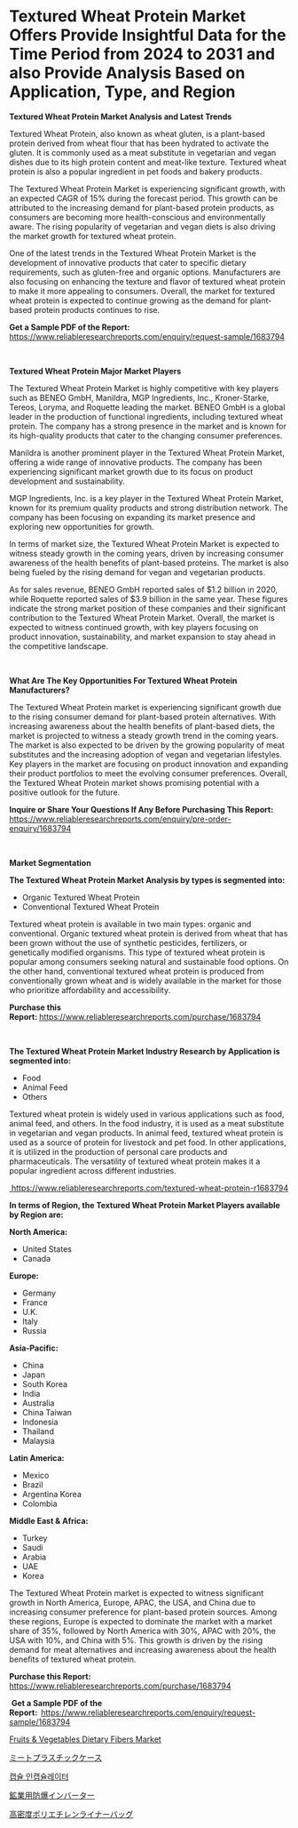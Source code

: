 <p><h1>Textured Wheat Protein Market Offers Provide Insightful Data for the Time Period from 2024 to 2031 and also Provide Analysis Based on Application, Type, and Region</h1></p><p><strong>Textured Wheat Protein Market Analysis and Latest Trends</strong></p>
<p><p>Textured Wheat Protein, also known as wheat gluten, is a plant-based protein derived from wheat flour that has been hydrated to activate the gluten. It is commonly used as a meat substitute in vegetarian and vegan dishes due to its high protein content and meat-like texture. Textured wheat protein is also a popular ingredient in pet foods and bakery products.</p><p>The Textured Wheat Protein Market is experiencing significant growth, with an expected CAGR of 15% during the forecast period. This growth can be attributed to the increasing demand for plant-based protein products, as consumers are becoming more health-conscious and environmentally aware. The rising popularity of vegetarian and vegan diets is also driving the market growth for textured wheat protein.</p><p>One of the latest trends in the Textured Wheat Protein Market is the development of innovative products that cater to specific dietary requirements, such as gluten-free and organic options. Manufacturers are also focusing on enhancing the texture and flavor of textured wheat protein to make it more appealing to consumers. Overall, the market for textured wheat protein is expected to continue growing as the demand for plant-based protein products continues to rise.</p></p>
<p><strong>Get a Sample PDF of the Report:&nbsp;</strong> <a href="https://www.reliableresearchreports.com/enquiry/request-sample/1683794">https://www.reliableresearchreports.com/enquiry/request-sample/1683794</a></p>
<p>&nbsp;</p>
<p><strong>Textured Wheat Protein Major Market Players</strong></p>
<p><p>The Textured Wheat Protein Market is highly competitive with key players such as BENEO GmbH, Manildra, MGP Ingredients, Inc., Kroner-Starke, Tereos, Loryma, and Roquette leading the market. BENEO GmbH is a global leader in the production of functional ingredients, including textured wheat protein. The company has a strong presence in the market and is known for its high-quality products that cater to the changing consumer preferences.</p><p>Manildra is another prominent player in the Textured Wheat Protein Market, offering a wide range of innovative products. The company has been experiencing significant market growth due to its focus on product development and sustainability.</p><p>MGP Ingredients, Inc. is a key player in the Textured Wheat Protein Market, known for its premium quality products and strong distribution network. The company has been focusing on expanding its market presence and exploring new opportunities for growth.</p><p>In terms of market size, the Textured Wheat Protein Market is expected to witness steady growth in the coming years, driven by increasing consumer awareness of the health benefits of plant-based proteins. The market is also being fueled by the rising demand for vegan and vegetarian products.</p><p>As for sales revenue, BENEO GmbH reported sales of $1.2 billion in 2020, while Roquette reported sales of $3.9 billion in the same year. These figures indicate the strong market position of these companies and their significant contribution to the Textured Wheat Protein Market. Overall, the market is expected to witness continued growth, with key players focusing on product innovation, sustainability, and market expansion to stay ahead in the competitive landscape.</p></p>
<p>&nbsp;</p>
<p><strong>What Are The Key Opportunities For Textured Wheat Protein Manufacturers?</strong></p>
<p><p>The Textured Wheat Protein market is experiencing significant growth due to the rising consumer demand for plant-based protein alternatives. With increasing awareness about the health benefits of plant-based diets, the market is projected to witness a steady growth trend in the coming years. The market is also expected to be driven by the growing popularity of meat substitutes and the increasing adoption of vegan and vegetarian lifestyles. Key players in the market are focusing on product innovation and expanding their product portfolios to meet the evolving consumer preferences. Overall, the Textured Wheat Protein market shows promising potential with a positive outlook for the future.</p></p>
<p><strong>Inquire or Share Your Questions If Any Before Purchasing This Report:</strong> <a href="https://www.reliableresearchreports.com/enquiry/pre-order-enquiry/1683794">https://www.reliableresearchreports.com/enquiry/pre-order-enquiry/1683794</a></p>
<p>&nbsp;</p>
<p><strong>Market Segmentation</strong></p>
<p><strong>The Textured Wheat Protein Market Analysis by types is segmented into:</strong></p>
<p><ul><li>Organic Textured Wheat Protein</li><li>Conventional Textured Wheat Protein</li></ul></p>
<p><p>Textured wheat protein is available in two main types: organic and conventional. Organic textured wheat protein is derived from wheat that has been grown without the use of synthetic pesticides, fertilizers, or genetically modified organisms. This type of textured wheat protein is popular among consumers seeking natural and sustainable food options. On the other hand, conventional textured wheat protein is produced from conventionally grown wheat and is widely available in the market for those who prioritize affordability and accessibility.</p></p>
<p><strong>Purchase this Report:&nbsp;</strong><a href="https://www.reliableresearchreports.com/purchase/1683794">https://www.reliableresearchreports.com/purchase/1683794</a></p>
<p>&nbsp;</p>
<p><strong>The Textured Wheat Protein Market Industry Research by Application is segmented into:</strong></p>
<p><ul><li>Food</li><li>Animal Feed</li><li>Others</li></ul></p>
<p><p>Textured wheat protein is widely used in various applications such as food, animal feed, and others. In the food industry, it is used as a meat substitute in vegetarian and vegan products. In animal feed, textured wheat protein is used as a source of protein for livestock and pet food. In other applications, it is utilized in the production of personal care products and pharmaceuticals. The versatility of textured wheat protein makes it a popular ingredient across different industries.</p></p>
<p><a href="https://www.reliableresearchreports.com/textured-wheat-protein-r1683794">&nbsp;https://www.reliableresearchreports.com/textured-wheat-protein-r1683794</a></p>
<p><strong>In terms of Region, the Textured Wheat Protein Market Players available by Region are:</strong></p>
<p>
    <p> <strong> North America: </strong>
        <ul>
            <li>United States</li>
            <li>Canada</li>
        </ul>
        </p> 
    <p> <strong> Europe: </strong>
        <ul>
            <li>Germany</li>
            <li>France</li>
            <li>U.K.</li>
            <li>Italy</li>
            <li>Russia</li>
        </ul>
        </p> 
    <p> <strong> Asia-Pacific: </strong>
        <ul>
            <li>China</li>
            <li>Japan</li>
            <li>South Korea</li>
            <li>India</li>
            <li>Australia</li>
            <li>China Taiwan</li>
            <li>Indonesia</li>
            <li>Thailand</li>
            <li>Malaysia</li>
        </ul>
        </p> 
    <p> <strong> Latin America: </strong>
        <ul>
            <li>Mexico</li>
            <li>Brazil</li>
            <li>Argentina Korea</li>
            <li>Colombia</li>
        </ul>
        </p> 
    <p> <strong> Middle East & Africa: </strong>
        <ul>
            <li>Turkey</li>
            <li>Saudi</li>
            <li>Arabia</li>
            <li>UAE</li>
            <li>Korea</li>
        </ul>
    </p>
    </p>
<p><p>The Textured Wheat Protein market is expected to witness significant growth in North America, Europe, APAC, the USA, and China due to increasing consumer preference for plant-based protein sources. Among these regions, Europe is expected to dominate the market with a market share of 35%, followed by North America with 30%, APAC with 20%, the USA with 10%, and China with 5%. This growth is driven by the rising demand for meat alternatives and increasing awareness about the health benefits of textured wheat protein.</p></p>
<p><strong>Purchase this Report: </strong><a href="https://www.reliableresearchreports.com/purchase/1683794">https://www.reliableresearchreports.com/purchase/1683794</a></p>
<p>&nbsp;<strong>Get a Sample PDF of the Report:&nbsp;&nbsp;</strong><a href="https://www.reliableresearchreports.com/enquiry/request-sample/1683794">https://www.reliableresearchreports.com/enquiry/request-sample/1683794</a></p>
<p><strong></strong></p>
<p><p><a href="https://github.com/Hazelklievgspy6vdcsmu106w/Market-Research-Report-List-2/blob/main/fruits-vegetables-dietary-fibers-market.md">Fruits & Vegetables Dietary Fibers Market</a></p><p><a href="https://medium.com/@stefansmith00/%E8%82%89%E7%94%A8%E3%83%97%E3%83%A9%E3%82%B9%E3%83%81%E3%83%83%E3%82%AF%E3%82%B1%E3%83%BC%E3%82%B7%E3%83%B3%E3%82%B0%E5%B8%82%E5%A0%B4%E8%A6%8F%E6%A8%A1-cagr-%E3%83%88%E3%83%AC%E3%83%B3%E3%83%892024-2030-165482165eb3">ミートプラスチックケース</a></p><p><a href="https://medium.com/@georgebesoiu20221/%EC%BA%A1%EC%8A%90-%EC%BA%A1%EC%8A%90%EB%9F%AC-%EC%8B%9C%EC%9E%A5-2031%EB%85%84%EA%B9%8C%EC%A7%80%EC%9D%98-%ED%8A%B8%EB%A0%8C%EB%93%9C-%EC%98%88%EC%B8%A1-%EB%B0%8F-%EA%B2%BD%EC%9F%81-%EB%B6%84%EC%84%9D-e29b4a316bb6">캡슐 인캡슐레이터</a></p><p><a href="https://github.com/EstelWisozk1/Market-Research-Report-List-2/blob/main/2878164109555.md">鉱業用防爆インバーター</a></p><p><a href="https://medium.com/@at15984/%E3%83%8F%E3%82%A4%E3%83%87%E3%83%B3%E3%82%B7%E3%83%86%E3%82%A3%E3%83%BC%E3%83%9D%E3%83%AA%E3%82%A8%E3%83%81%E3%83%AC%E3%83%B3%E3%83%A9%E3%82%A4%E3%83%8A%E3%83%BC%E3%83%90%E3%83%83%E3%82%B0%E5%B8%82%E5%A0%B4-%E3%82%B7%E3%82%A7%E3%82%A2-%E5%B8%82%E5%A0%B4%E5%8B%95%E5%90%91-%E5%B0%86%E6%9D%A5%E3%81%AE%E6%88%90%E9%95%B7%E3%82%92%E6%8E%A2%E3%82%8B-fadcbd7c5a48">高密度ポリエチレンライナーバッグ</a></p></p>